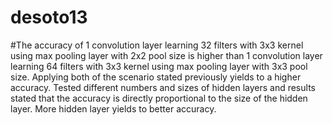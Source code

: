 # desoto13
#The accuracy of 1 convolution layer learning 32 filters with 3x3 kernel using max pooling layer with 2x2 pool size is higher than 1 convolution layer learning 64 filters with 3x3 kernel using max pooling layer with 3x3 pool size. Applying both of the scenario stated previously yields to a higher accuracy. Tested different numbers and sizes of hidden layers and results stated that the accuracy is directly proportional to the size of the hidden layer. More hidden layer yields to better accuracy. 